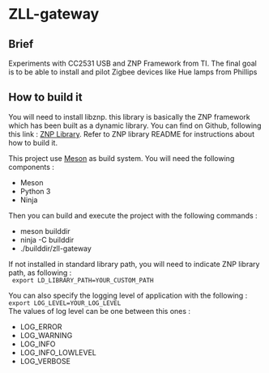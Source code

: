 # ZLL-gateway

## Brief
Experiments with CC2531 USB and ZNP Framework from TI. The final goal is to be able to install and pilot Zigbee devices like Hue lamps from Phillips

## How to build it
You will need to install libznp. this library is basically the ZNP framework
which has been built as a dynamic library. You can find on Github, following
this link : [ZNP Library](https://github.com/Tropicao/znp-host-framework). Refer to ZNP library README for instructions about how to build it.

This project use [Meson](http://mesonbuild.com/) as build system. You will need the following components :
* Meson
* Python 3
* Ninja

Then you can build and execute the project with the following commands :
* meson builddir
* ninja -C builddir
* ./builddir/zll-gateway

If not installed in standard library path, you will need to indicate ZNP library path, as following :  
``` export LD_LIBRARY_PATH=YOUR_CUSTOM_PATH```

You can also specify the logging level of application with the following :  
``` export LOG_LEVEL=YOUR_LOG_LEVEL ```  
The values of log level can be one between this ones :
* LOG_ERROR
* LOG_WARNING
* LOG_INFO
* LOG_INFO_LOWLEVEL
* LOG_VERBOSE
